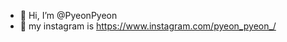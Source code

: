 - 👋 Hi, I’m @PyeonPyeon
- 👀 my instagram is https://www.instagram.com/pyeon_pyeon_/


<!---
PyeonPyeon/PyeonPyeon is a ✨ special ✨ repository because its `README.md` (this file) appears on your GitHub profile.
You can click the Preview link to take a look at your changes.
--->
